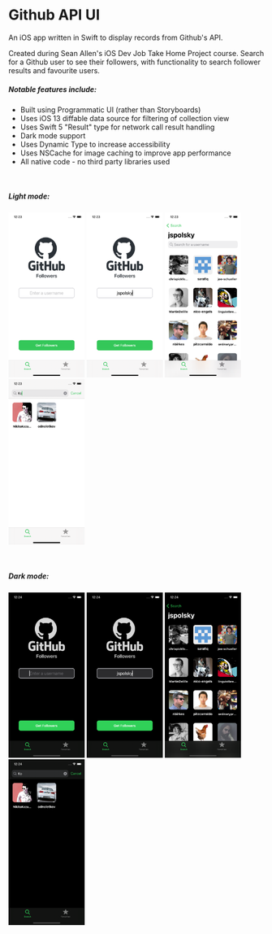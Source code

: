 #  Github API UI

An iOS app written in Swift to display records from Github's API. 

Created during Sean Allen's iOS Dev Job Take Home Project course.
Search for a Github user to see their followers, with functionality to search follower results and favourite users.


##### Notable features include:
* Built using Programmatic UI (rather than Storyboards)
* Uses iOS 13 diffable data source for filtering of collection view
* Uses Swift 5 "Result" type for network call result handling
* Dark mode support
* Uses Dynamic Type to increase accessibility
* Uses NSCache for image caching to improve app performance
* All native code - no third party libraries used

<br /> 

##### Light mode:

<a href="screenshot-white-one"><img src="GithubAPIViewer/Support/READMEImages/screenshot_2_white_1.png" width="150"/></a>
<a href="screenshot-white-two"><img src="GithubAPIViewer/Support/READMEImages/screenshot_2_white_2.png" width="150"/></a>
<a href="screenshot-white-three"><img src="GithubAPIViewer/Support/READMEImages/screenshot_2_white_3.png" width="150"/></a>
<a href="screenshot-white-four"><img src="GithubAPIViewer/Support/READMEImages/screenshot_2_white_4.png" width="150"/></a>

<br /> 


##### Dark mode:

<a href="screenshot-black-one"><img src="GithubAPIViewer/Support/READMEImages/screenshot_2_black_1.png" width="150"/></a>
<a href="screenshot-black-two"><img src="GithubAPIViewer/Support/READMEImages/screenshot_2_black_2.png" width="150"/></a>
<a href="screenshot-black-three"><img src="GithubAPIViewer/Support/READMEImages/screenshot_2_black_3.png" width="150"/></a>
<a href="screenshot-black-four"><img src="GithubAPIViewer/Support/READMEImages/screenshot_2_black_4.png" width="150"/></a>
